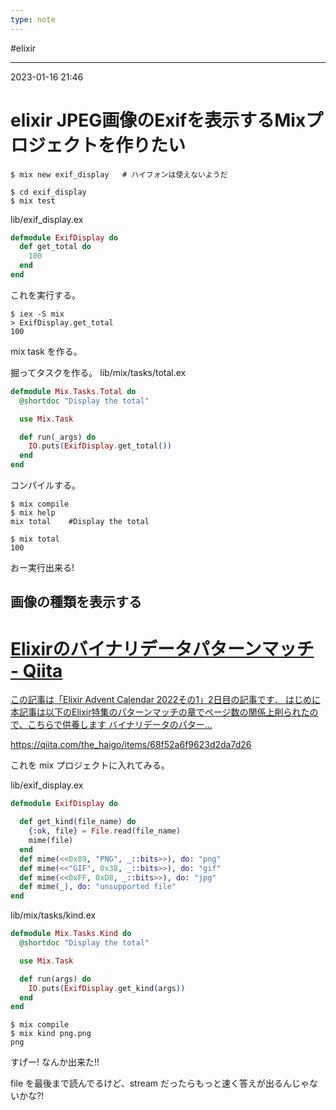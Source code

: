 ```yaml
---
type: note
---
```


#elixir 

---
2023-01-16  21:46

# elixir JPEG画像のExifを表示するMixプロジェクトを作りたい

```shell
$ mix new exif_display   # ハイフォンは使えないようだ

$ cd exif_display
$ mix test
```

lib/exif_display.ex
```elixir
defmodule ExifDisplay do
  def get_total do
    100
  end
end
```

これを実行する。
```shell
$ iex -S mix
> ExifDisplay.get_total
100
```

mix task を作る。

掘ってタスクを作る。
lib/mix/tasks/total.ex 

```elixir
defmodule Mix.Tasks.Total do
  @shortdoc "Display the total"

  use Mix.Task

  def run(_args) do
    IO.puts(ExifDisplay.get_total())
  end
end
```

コンパイルする。
```shell
$ mix compile
$ mix help
mix total    #Display the total

$ mix total
100
```

おー実行出来る!

## 画像の種類を表示する


<div class="rich-link-card-container"><a class="rich-link-card" href="https://qiita.com/the_haigo/items/68f52a6f9623d2da7d26" target="_blank">
	<div class="rich-link-image-container">
		<div class="rich-link-image" style="background-image: url('https://qiita-user-contents.imgix.net/https%3A%2F%2Fcdn.qiita.com%2Fassets%2Fpublic%2Farticle-ogp-background-9f5428127621718a910c8b63951390ad.png?ixlib=rb-4.0.0&w=1200&mark64=aHR0cHM6Ly9xaWl0YS11c2VyLWNvbnRlbnRzLmltZ2l4Lm5ldC9-dGV4dD9peGxpYj1yYi00LjAuMCZ3PTkxNiZ0eHQ9RWxpeGlyJUUzJTgxJUFFJUUzJTgzJTkwJUUzJTgyJUE0JUUzJTgzJThBJUUzJTgzJUFBJUUzJTgzJTg3JUUzJTgzJUJDJUUzJTgyJUJGJUUzJTgzJTkxJUUzJTgyJUJGJUUzJTgzJUJDJUUzJTgzJUIzJUUzJTgzJTlFJUUzJTgzJTgzJUUzJTgzJTgxJnR4dC1jb2xvcj0lMjMyMTIxMjEmdHh0LWZvbnQ9SGlyYWdpbm8lMjBTYW5zJTIwVzYmdHh0LXNpemU9NTYmdHh0LWNsaXA9ZWxsaXBzaXMmdHh0LWFsaWduPWxlZnQlMkN0b3Amcz01M2JhMTE5ZGE0NWZhOTY3YzRkMzNhNzM5Y2ZmYjMzZQ&mark-x=142&mark-y=112&blend64=aHR0cHM6Ly9xaWl0YS11c2VyLWNvbnRlbnRzLmltZ2l4Lm5ldC9-dGV4dD9peGxpYj1yYi00LjAuMCZ3PTYxNiZ0eHQ9JTQwdGhlX2hhaWdvJnR4dC1jb2xvcj0lMjMyMTIxMjEmdHh0LWZvbnQ9SGlyYWdpbm8lMjBTYW5zJTIwVzYmdHh0LXNpemU9MzYmdHh0LWFsaWduPWxlZnQlMkN0b3Amcz0zNzE4MDQxNmZiNjNkOGNiYmI5ODNkNmUxMjczMDVjMw&blend-x=142&blend-y=491&blend-mode=normal&s=e561557b964d62df78588539d960631a')">
	</div>
	</div>
	<div class="rich-link-card-text">
		<h1 class="rich-link-card-title">Elixirのバイナリデータパターンマッチ - Qiita</h1>
		<p class="rich-link-card-description">
		この記事は「Elixir Advent Calendar 2022その1」2日目の記事です．  はじめに 本記事は以下のElixir特集のパターンマッチの章でページ数の関係上削られたので、こちらで供養します バイナリデータのパター...
		</p>
		<p class="rich-link-href">
		https://qiita.com/the_haigo/items/68f52a6f9623d2da7d26
		</p>
	</div>
</a></div>


これを mix プロジェクトに入れてみる。

lib/exif_display.ex
```elixir
defmodule ExifDisplay do

  def get_kind(file_name) do
    {:ok, file} = File.read(file_name)
    mime(file)
  end
  def mime(<<0x89, "PNG", _::bits>>), do: "png"
  def mime(<<"GIF", 0x38, _::bits>>), do: "gif"
  def mime(<<0xFF, 0xD8, _::bits>>), do: "jpg"
  def mime(_), do: "unsupported file"
end
```

lib/mix/tasks/kind.ex
```elixir
defmodule Mix.Tasks.Kind do
  @shortdoc "Display the total"

  use Mix.Task

  def run(args) do
    IO.puts(ExifDisplay.get_kind(args))
  end
end

```
```shell
$ mix compile
$ mix kind png.png
png
```

すげー! なんか出来た!!

file を最後まで読んでるけど、stream だったらもっと速く答えが出るんじゃないかな?!

